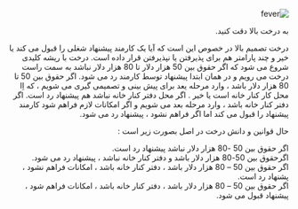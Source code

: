 <div dir="rtl">

 ![fever](https://github.com/semnan-university-ai/machine-learning-class/blob/main/excersiecs/alimotavally/Tamrin10/decision-tree-example-zodiaclp.jpg)<br/>
 
به درخت بالا دقت کنید.
<div dir="rtl">

درخت تصمیم بالا در خصوص این است که آیا یک کارمند پیشنهاد شغلی را قبول می کند یا خیر و چند پارامتر هم برای پذیرفتن یا نپذیرفتن قرار داده است. درخت با ریشه کلیدی شروع می شود که اگر حقوق بین 50 هزار دلار تا 80 هزار دلار نباشد به سمت راست درخت می رویم و در همان ابتدا پیشنهاد توسط کارمند رد می شود. اگر حقوق بین 50 تا 80 هزار دلار باشد ، وارد مرحله یعد برای پیش بینی و تصمیمی گیری می شویم ، که اِا محل کار کنار خانه است یا خیر . اگر محل دفتر کنار خانه نباشد هم پیشنهاد رد است. اگر دفتر کنار خانه باشد ، وارد مرحله بعد می شویم و اگر امکانات لازم فراهم شود کارمند پیشنهاد را قبول می کند اما اگر فراهم نشود ، پیشنهاد رد می شود.
</div>
حال قوانین و دانش درخت در اصل بصورت زیر است :

اگر حقوق بین 50 -80 هزار دلار نباشد پیشنهاد رد است.<br/>
اگرحقوق بین 50-80 هزار دلار باشد و دفتر کنار خانه نباشد ، پیشنهاد رد می شود.<br/>
اگر حقوق بین 50 – 80 هزار دلار باشد ، دفتر کنار خانه باشد ، امکانات فراهم نشود ، پشنهاد رد است.<br/>
اگر حقوق بین 50 – 80 هزار دلار باشد ، دفتر کنار خانه باشد ، امکانات فراهم شود ، پیشنهاد قبول می شود.<br/>
  
  </div>
